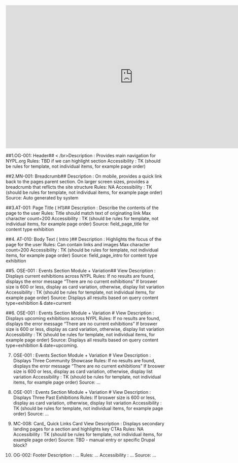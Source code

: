 <iframe style="border: none;" width="800" height="450" src="https://www.figma.com/embed?embed_host=share&url=https%3A%2F%2Fwww.figma.com%2Ffile%2FBYOMrXsWVUntAciomUMskmjz%2FWhat-s-On%3Fnode-id%3D766%253A102078" allowfullscreen></iframe>

##1.OG-001: Header##
< /br>Description : Provides main navigation for NYPL.org
Rules: TBD if we can highlight section
Accessibility : TK (should be rules for template, not individual items, for example page order)

##2.MN-001: Breadcrumb##
Description : On mobile, provides a quick link back to the pages parent section.
On larger screen sizes, provides a breadcrumb that reflicts the site structure
Rules: NA
Accessibility : TK (should be rules for template, not individual items, for example page order)
Source: Auto generated by system

##3.AT-001: Page Title ( H1)##
Description : Describe the contents of the page to the user
Rules: Title should match text of originating link
Max character count=200
Accessibility : TK (should be rules for template, not individual items, for example page order)
Source: field_page_title for content type exhibition

##4. AT-010: Body Text ( Intro )##
Description : Highlights the focus of the page for the user
Rules: Can contain links and images
Max character count=200
Accessibility : TK (should be rules for template, not individual items, for example page order)
Source: field_page_intro for content type exhibition

##5. OSE-001 : Events Section Module +  Variation##
View
Description : Displays current exhibitions across NYPL
Rules: If no results are found, displays the error message “There are no current exhibitions”
If broswer size is 600 or less, display as card variation, otherwise, display list variation
Accessibility : TK (should be rules for template, not individual items, for example page order)
Source: Displays all results based on query content type=exhibition & date=current 

##6. OSE-001 : Events Section Module + Variation # 
View
Description : Displays upcoming exhibitions across NYPL
Rules: If no results are found, displays the error message “There are no current exhibitions”
If broswer size is 600 or less, display as card variation, otherwise, display list variation
Accessibility : TK (should be rules for template, not individual items, for example page order)
Source: Displays all results based on query content type=exhibition & date=upcoming. 


7. OSE-001 : Events Section Module + Variation # 
View
Description : Displays Three Community Showcase
Rules: If no results are found, displays the error message “There are no current exhibitions”
If broswer size is 600 or less, display as card variation, otherwise, display list variation
Accessibility : TK (should be rules for template, not individual items, for example page order)
Source: …

8. OSE-001 : Events Section Module + Variation # 
View
Description : Displays Three Past Exhibitions
Rules: If broswer size is 600 or less, display as card variation, otherwise, display list variation
Accessibility : TK (should be rules for template, not individual items, for example page order)
Source: …

9. MC-008: Card_ Quick Links Card
View
Description : Displays secondary landing pages for a section and highlights key CTAs
Rules: NA
Accessibility : TK (should be rules for template, not individual items, for example page order)
Source: TBD - manual entry or specific Drupal block?

10. OG-002: Footer
Description : …
Rules: …
Accessibility : …
Source: …
